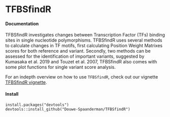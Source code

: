 # TFBSfindR
#### Documentation
TFBSfindR investigates changes between Transcription Factor (TFs) binding sites in single nucleotide polymorphisms. TFBSfindR uses several methods to calculate changes in TF motifs, first calculating Position Weight Matrixes scores for both reference and variant. Secondly, two methods can be assessed for the identification of important variants, suggested by Kumasaka et al. 2019 and Touzet et al. 2007, TFBSfindR also comes with some plot functions for single variant score analysis.

For an indepth overview on how to use `TFBSfindR`, check out our vignette [TFBSfindR vignette](https://github.com/Douwe-Spaanderman/TFBSfindR/tree/master/vignettes/TFBS.findR_vignette.pdf).

#### Install

```{r}
install.packages("devtools")
devtools::install_github("Douwe-Spaanderman/TFBSfindR")
```
